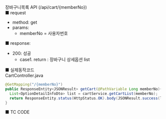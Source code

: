 장바구니목록 API (/api/cart/{memberNo})  
■ request
   - method: get
   - params:
      - memberNo = 사용자번호  
  
■ response:  
   - 200: 성공  
      - case1. return : 장바구니 상세옵션 list  
  
■ 실제동작코드  
CartController.java  
```java
@GetMapping("/{memberNo}")
public ResponseEntity<JSONResult> getCart(@PathVariable Long memberNo){
  List<OptionDetailInfoDto> list = cartService.getCartList(memberNo);
  return ResponseEntity.status(HttpStatus.OK).body(JSONResult.success(list));
}
```
  
■ TC CODE  
  
 <tc code>
